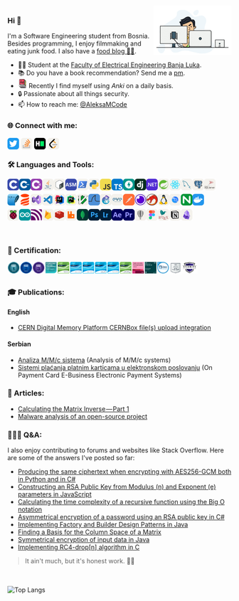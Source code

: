 <img width="35%" align="right" alt="Github" src="./resources/developer.gif" />

### Hi 👋
I'm a Software Engineering student from Bosnia. Besides programming, I enjoy filmmaking and eating junk food. I also have a [food blog 🍕🍪][aleksavscalories].

- 👨‍💻 Student at the [Faculty of Electrical Engineering Banja Luka](https://etf.unibl.org/index.php/en/home).
- 📚 Do you have a book recommendation? Send me a <a href="https://www.goodreads.com/aleksamcode">pm</a>.
- <img width="20px" src="./resources/flash-cards.png?raw=true" />&nbsp;Recently I find myself using <i>Anki</i> on a daily basis.
- 🔒 Passionate about all things security.
- 📫 How to reach me: [@AleksaMCode][twitter]

### 🌐 Connect with me:
[<img align="middle" alt="AleksaMCode | Twitter" title="Twitter" width="26px" src="./resources/twitter.svg?raw=true" />][twitter]
[<img align="middle" alt="AleksaMCode | Stack Overflow " title="Stack Overflow" width="26px" src="./resources/stackoverflow.svg?raw=true" />][stackoverlow]
[<img align="middle" alt="AleksaMCode | Hackerrank" title="Hackerank" width="26px" src="./resources/hackerrank.svg?raw=true" />][hackerrank]
[<img align="middle" alt="AleksaMCode | LeetCode" title="LeetCode" width="26px" src="./resources/leetcode.svg?raw=true" />][leetcode]
<br>

### 🛠️ Languages and Tools:
<div class="column">
<div class="row">
<img align="left" alt="C" title="C" width="26px" src="./resources/c.svg?raw=true" />
<img align="left" alt="C++" title="C++" width="26px" src="./resources/cpp.svg?raw=true" />
<img align="left" alt="C#" title="C#" width="26px" src="./resources/cs.svg?raw=true" />
<img align="left" alt="Java" title="Java" width="26px" src="./resources/java.svg?raw=true" />
<img align="left" alt="Bash" title="Bash" width="26px" src="./resources/bash.svg?raw=true" />
<img align="left" title="NASM" width="26px" src="./resources/asm.svg?raw=true" />
<img align="left" alt="PowerShell" title="PowerShell" width="26px" src="./resources/powershell.svg?raw=true" />
<img align="left" alt="Python" title="Python" width="26px" src="./resources/python.svg?raw=true" />
<img align="left" alt="JavaScript" title="JavaScript" width="26px" src="./resources/javascript.svg?raw=true" />
<img align="left" alt="TypeScript" title="TypeScript" width="26px" src="./resources/typescript.svg?raw=true" />
<img align="left" alt="FastAPI" title="FastAPI" width="26px" src="./resources/fastapi.svg?raw=true" />
<img align="left" alt="Django" title="Django" width="26px" src="./resources/django.svg?raw=true" />
<img align="left" alt=".NET" title=".NET" width="26px" src="./resources/dotnet.svg?raw=true" />
<img align="left" alt="Spring Boot" title="Spring Boot" width="26px" src="./resources/spring.svg?raw=true" />
<img align="left" alt="React" title="React" width="26px" src="./resources/react.svg?raw=true" />
<img align="left" alt="MySQL" title="MySQL" width="26px" src="./resources/mysql.svg?raw=true" />
<img align="left" alt="PostgreSQL" title="PostgreSQL" width="26px" src="./resources/postgres.svg?raw=true" />
<img align="left" alt="MSSQL" title="MSSQL" width="26px" src="./resources/mssql.svg?raw=true" />
<br><br>
</div>
<div class="row">
<img align="left" alt="SQLite" title="SQLite" width="26px" src="./resources/sqlite.svg?raw=true" />
<img align="left" alt="Liquibase" title="Liquibase" width="26px" src="./resources/liquibase.svg?raw=true" />
<img align="left" alt="Visual Studio" title="Visual Studio" width="26px" src="./resources/visualstudio.svg?raw=true" />
<img align="left" alt="Visual Studio Code" title="Visual Studio Code" width="26px" src="./resources/vscode.svg?raw=true" />
<img align="left" alt="IntelliJ IDEA" title="IntelliJ IDEA" width="26px" src="./resources/idea.svg?raw=true" />
<img align="left" alt="PyCharm" title="PyCharm" width="26px" src="./resources/pycharm.svg?raw=true" />
<img align="left" alt="Vim" title="Vim" width="26px" src="./resources/vim.svg" />
<img align="left" alt="Wireshark" title="Wireshark" width="26px" src="./resources/wireshark.svg?raw=true" /> 
<img align="left" alt="GNS3" title="GNS3" width="26px" src="./resources/gns3.svg?raw=true" /> 
<img align="left" alt="Eve-ng" title="Eve-ng" width="26px" src="./resources/eveng.png?raw=true" />
<img align="left" alt="Postman" title="Postman" width="26px" src="./resources/postman.svg?raw=true" />
<img align="left" alt="Insomnia" title="Insomnia" width="26px" src="./resources/insomnia.svg?raw=true" />
<img align="left" alt="Ghidra" title="Ghidra" width="26px" src="./resources/ghidra.png?raw=true" />
<img align="left" alt="Linux" title="Linux" width="26px" src="./resources/linux.svg?raw=true" />
<img align="left" alt="Kali Linux" title="Kali Linux" width="26px" src="./resources/kali.svg?raw=true" />
<img align="left" alt="NGINX " title="NGINX " width="26px" src="./resources/nginx.svg?raw=true" />
<img align="left" alt="Docker" title="Docker" width="26px" src="./resources/docker.svg?raw=true" />
<br><br>
</div>
<div class="row">
<img align="left" alt="Raspberry Pi" title="Raspberry Pi" width="26px" src="./resources/raspberrypi.svg?raw=true" />
<img align="left" alt="Arduino" title="Arduino" width="26px" src="./resources/arduino.svg?raw=true" />
<img align="left" alt="MQTT" title="MQTT" width="26px" src="./resources/mqtt.svg?raw=true" />
<img align="left" alt="Firebase" title="Firebase" width="26px" src="./resources/firebase.svg?raw=true" />
<img align="left" alt="Redis" title="Redis" width="26px" src="./resources/redis.svg?raw=true" />
<img align="left" alt="RabbitMQ" title="RabbitMQ" width="26px" src="./resources/rabbitmq.svg?raw=true" />
<img align="left" alt="MongoDB" title="MongoDB" width="26px" src="./resources/mongodb.svg?raw=true" />
<img align="left" alt="Adobe Photoshop" title="Adobe Photoshop" width="26px" src="./resources/ps.svg?raw=true" />
<img align="left" alt="Adobe Lightroom" title="Adobe Lightroom" width="26px" src="./resources/lr.svg?raw=true" />
<img align="left" alt="Adobe After Effects" title="Adobe After Effects" width="26px" src="./resources/ae.svg?raw=true" />
<img align="left" alt="Adobe Premiere Pro" title="Adobe Premiere Pro" width="26px" src="./resources/premiere.svg?raw=true" />
<img align="left" alt="Corel DRAW" title="Corel DRAW" width="26px" src="./resources/corel.svg?raw=true" />
<img align="left" alt="Figma" title="Figma" width="26px" src="./resources/figma.svg?raw=true" />
<img align="left" alt="Latex" title="Latex" width="26px" src="./resources/latex.svg?raw=true" />
<img align="left" alt="Notion" title="Notion" width="26px" src="./resources/notion.svg?raw=true" />
<img align="left" alt="Obsidian" title="Obsidian" width="26px" src="./resources/obsidian.svg?raw=true" />
</div>
</div>
<br><br>

### 📜 Certification:
<a href="https://drive.google.com/file/d/1BtbJXdu0yBsyvTv1dlHnLyIyihR4hz4R/view"><img align="left" hspace="1" alt="NSE1" title="NSE1" width="26px" src="./resources/NSE1-Certification.png?raw=true" /></a>
<a href="https://drive.google.com/file/d/1zvGrx6D_MMOeskZ3q-G6QF83XL3JhPZT/view"><img align="left" hspace="1" alt="NSE2" title="NSE2" width="26px" src="./resources/NSE2-Certification.png?raw=true" /></a>
<a href="https://drive.google.com/file/d/12fErCvVcz1Rxe2I1qmLj0CkyK68g0uja/view"><img align="left" hspace="1" alt="NSE3" title="NSE3" width="26px" src="./resources/NSE3-Certification.png?raw=true" /></a>
<a href="https://www.credly.com/badges/8eb4ab97-5323-479e-af13-bb8ce12ccd67"><img align="left" hspace="1" alt="Fortinet Certified Fundamentals Cybersecurity" title="Fortinet Certified Fundamentals Cybersecurity" width="26px" src="./resources/Fortinet_Certified_Fundamentals_Cybersecurity-Certification.png?raw=true" /></a>
<a href="https://www.credly.com/badges/ba534370-bd58-4322-a068-2519cf0115ac"><img align="left" hspace="1" alt="CISCO Introduction to Cybersecurity" title="CISCO Introduction to Cybersecurity" width="26px" src="./resources/cisco-introduction-to-cybersecurity.png?raw=true" /></a>
<a href="https://www.credly.com/badges/43b75eb3-634f-47d7-9c51-5a7302378d76"><img align="left" hspace="1" alt="CISCO Endpoint Security" title="CISCO Endpoint Security" width="26px" src="./resources/cisco-endpoint-security.png?raw=true" /></a>
<a href="https://www.credly.com/badges/d99e00dd-6c5d-42ca-a919-e7d61e128f1d"><img align="left" hspace="1" alt="CISCO Network Defense" title="CISCO Network Defense" width="26px" src="./resources/cisco-network-defense.png?raw=true" /></a>
<a href="https://www.credly.com/badges/8ed3bbf4-1c41-47ec-a192-c329c3615320"><img align="left" hspace="1" alt="CISCO Cyber Threat Management" title="CISCO Cyber Threat Management" width="26px" src="./resources/cisco-cyber-threat-management.png?raw=true" /></a>
<a href="https://www.credly.com/badges/6a278b56-a106-44d3-87da-0e7257f5f600"><img align="left" hspace="1" alt="CISCO Networking Basics" title="CISCO Networking Basics" width="26px" src="./resources/cisco-networking-basics.png?raw=true" /></a>
<a href="https://www.credly.com/badges/d1f8a13e-fdae-4a16-b305-3872250aa4ae"><img align="left" hspace="1" alt="CISCO Introduction to IoT" title="CISCO Introduction to IoT" width="26px" src="./resources/cisco-introduction-to-IoT.png?raw=true" /></a>
<a href="https://www.credly.com/badges/073ca710-8f94-4669-ad65-1fb73d9ef04b"><img align="left" hspace="1" alt="IBM Cybersecurity Fundamentals" title="IBM Cybersecurity Fundamentals" width="26px" src="./resources/ibm-cybersecurity-fundamentals.webp?raw=true" /></a>
<a href="https://courses.yl-ptech.skillsnetwork.site/certificates/afdeb6169a014678accd04b912fdbab8"><img align="left" hspace="1" alt="IBM Blockchain Essentials" title="IBM Blockchain Essentials" width="26px" src="./resources/ibm-blockchain-essentials-v2.png?raw=true"/></a>
<a href="https://www.credly.com/badges/a0528272-0b38-469a-9cde-ad0b708e95ed/"><img align="left" hspace="1" alt="LFD121: Developing Secure Software" title="LFD121: Developing Secure Software" width="26px" src="./resources/lfd121.png?raw=true"/></a>
<a href="https://www.credly.com/badges/dd63d4de-f435-496e-bbc2-112a586e52fd"><img align="left" hspace="0" alt="AWS Introduction to Cloud 101" title="AWS Introduction to Cloud 101" width="28px" src="./resources/aws-cloud-computing-101.png?raw=true"/></a>
<a href="https://drive.google.com/file/d/11iU59xL28Q7rwdDmNNKrJUqMB5uvvi3D"><img align="left" hspace="0" alt="Security Blue Team Introduction to Threat Hunting" title="Security Blue Team Introduction to Threat Hunting" width="35px" src="./resources/security-blue-team.svg?raw=true"/></a>
<br><br>
### 🎓 Publications:
#### English
<ul>
<li><a href="https://cds.cern.ch/record/2874956">CERN Digital Memory Platform CERNBox file(s) upload integration</a></li>
</ul>

#### Serbian
<ul>
<li><a href="https://www.academia.edu/94404529/Analiza_M_M_c_sistema">Analiza M/M/c sistema</a> (Analysis of M/M/c systems)</li>
<li><a href="https://www.academia.edu/119935095/Sistemi_pla%C4%87anja_platnim_karticama_u_elektronskom_poslovanju">Sistemi plaćanja platnim karticama u elektronskom poslovanju</a> (On Payment Card E-Business Electronic Payment Systems)</li>

</ul>

### 📰 Articles:
* [Calculating the Matrix Inverse — Part 1](https://medium.com/p/e848833bc662)
* [Malware analysis of an open-source project](https://medium.com/p/17e25c42f986)

### 👨🏻‍💻 Q&A:
I also enjoy contributing to forums and websites like Stack Overflow. Here are some of the answers I've posted so far:
 * [Producing the same ciphertext when encrypting with AES256-GCM both in Python and in C#](https://stackoverflow.com/a/75308977)
 * [Constructing an RSA Public Key from Modulus (n) and Exponent (e) parameters in JavaScript](https://stackoverflow.com/a/77789646/9917714)
 * [Calculating the time complexity of a recursive function using the Big O notation](https://stackoverflow.com/a/75300307)
 * [Asymmetrical encryption of a password using an RSA public key in C#](https://stackoverflow.com/a/77549677)
 * [Implementing Factory and Builder Design Patterns in Java](https://stackoverflow.com/a/75891917)
 * [Finding a Basis for the Column Space of a Matrix](https://www.reddit.com/r/LinearAlgebra/comments/1bnrwh2/comment/kwkhspq/?utm_source=share&utm_medium=web3x&utm_name=web3xcss&utm_term=1&utm_content=share_button)
 * [Symmetrical encryption of input data in Java](https://stackoverflow.com/a/75302791)  
 * [Implementing RC4-drop[n] algorithm in C](https://stackoverflow.com/a/75540002)

> It ain't much, but it's honest work. 🤷‍♂️


[twitter]: https://twitter.com/AleksaMCode
[leetcode]: https://leetcode.com/aleksamcode
[hackerrank]: https://www.hackerrank.com/AleksaMCode
[aleksavscalories]: https://www.instagram.com/aleksavscalories
[stackoverlow]: https://stackoverflow.com/users/9917714/aleksa-majkic

<br><br>
![Top Langs](https://github-readme-stats-g50p6v2g2-aleksamcode.vercel.app/api/top-langs/?username=aleksamcode&layout=compact&langs_count=10&hide=TeX,HTML,PostScript,CSS)
